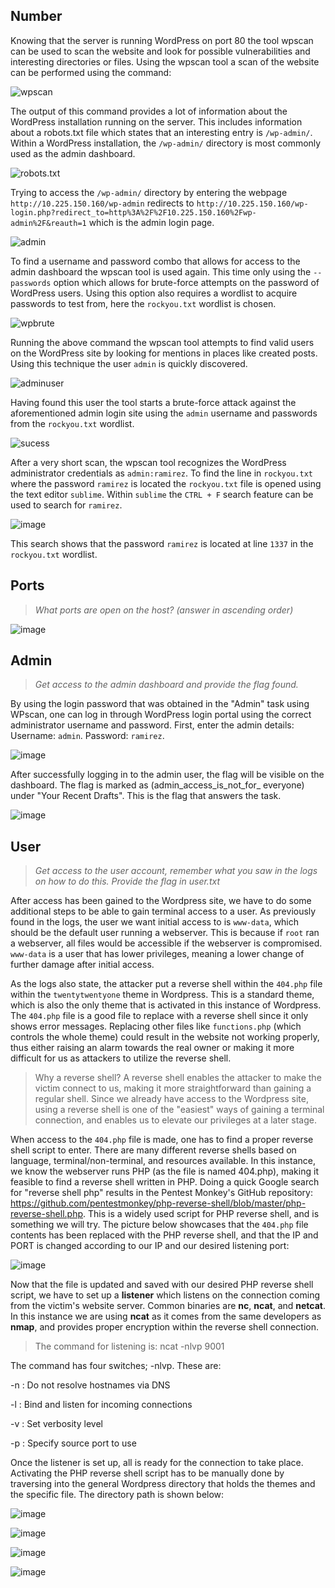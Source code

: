 ## Number

Knowing that the server is running WordPress on port 80 the tool wpscan can be used to scan the website and look for possible vulnerabilities and interesting directories or files. Using the wpscan tool a scan of the website can be performed using the command:

![wpscan](https://user-images.githubusercontent.com/59768512/152354724-03a29621-df1f-438f-8fe7-a5e1ccd7a163.png)

The output of this command provides a lot of information about the WordPress installation running on the server. This includes information about a robots.txt file which states that an interesting entry is `/wp-admin/`. Within a WordPress installation, the `/wp-admin/` directory is most commonly used as the admin dashboard. 

![robots.txt](https://user-images.githubusercontent.com/59768512/152354867-6a364ba4-9370-44ee-a746-de3b79ec13ac.png)

Trying to access the `/wp-admin/` directory by entering the webpage `http://10.225.150.160/wp-admin` redirects to `http://10.225.150.160/wp-login.php?redirect_to=http%3A%2F%2F10.225.150.160%2Fwp-admin%2F&reauth=1` which is the admin login page.

![admin](https://user-images.githubusercontent.com/59768512/152354961-d49d19a1-0f5e-4793-92c7-04fdc1484d28.png)

To find a username and password combo that allows for access to the admin dashboard the wpscan tool is used again. This time only using the `--passwords` option which allows for brute-force attempts on the password of WordPress users. Using this option also requires a wordlist to acquire passwords to test from, here the `rockyou.txt` wordlist is chosen.

![wpbrute](https://user-images.githubusercontent.com/59768512/152354596-62286464-89d2-4210-a0bc-732890f5c6cf.png)

Running the above command the wpscan tool attempts to find valid users on the WordPress site by looking for mentions in places like created posts. Using this technique the user `admin` is quickly discovered.

![adminuser](https://user-images.githubusercontent.com/59768512/154031838-81c8435c-5538-4749-b4b6-2e8b9d4883fd.png)

Having found this user the tool starts a brute-force attack against the aforementioned admin login site using the `admin` username and passwords from the `rockyou.txt` wordlist.

![sucess](https://user-images.githubusercontent.com/59768512/154031211-98d7d02a-71f8-4d48-b693-0c3fdb49688f.png)

After a very short scan, the wpscan tool recognizes the WordPress administrator credentials as `admin:ramirez`. To find the line in `rockyou.txt` where the password `ramirez` is located the `rockyou.txt` file is opened using the text editor `sublime`. Within `sublime` the `CTRL + F` search feature can be used to search for `ramirez`.

![image](https://user-images.githubusercontent.com/70077872/152354630-5cca4df8-3ad0-4971-817d-d4cd3695bb33.png)

This search shows that the password `ramirez` is located at line `1337` in the `rockyou.txt` wordlist. 

## Ports

>*What ports are open on the host? (answer in ascending order)*

![image](https://user-images.githubusercontent.com/72946914/152356071-995428fe-be9c-4fe4-83ca-b7526130de09.png)


## Admin

>*Get access to the admin dashboard and provide the flag found.*

By using the login password that was obtained in the "Admin" task using WPscan, one can log in through WordPress login portal using the correct administrator username and password. First, enter the admin details: Username: `admin`. Password: `ramirez`.

![image](https://user-images.githubusercontent.com/70077872/152356337-2013f9ae-2120-476f-be58-a3a0516eb1e9.png)

After successfully logging in to the admin user, the flag will be visible on the dashboard. The flag is marked as (admin_access_is_not_for_ everyone) under "Your Recent Drafts". This is the flag that answers the task.

![image](https://user-images.githubusercontent.com/70077872/152356590-f2780792-8f93-4e09-8516-cd76fb041a90.png)


## User

>*Get access to the user account, remember what you saw in the logs on how to do this. Provide the flag in user.txt*

After access has been gained to the Wordpress site, we have to do some additional steps to be able to gain terminal access to a user. As previously found in the logs, the user we want initial access to is `www-data`, which should be the default user running a webserver. This is because if `root` ran a webserver, all files would be accessible if the webserver is compromised. `www-data` is a user that has lower privileges, meaning a lower change of further damage after initial access.

As the logs also state, the attacker put a reverse shell within the `404.php` file within the `twentytwentyone` theme in Wordpress. This is a standard theme, which is also the only theme that is activated in this instance of Wordpress. The `404.php` file is a good file to replace with a reverse shell since it only shows error messages. Replacing other files like `functions.php` (which controls the whole theme) could result in the website not working properly, thus either raising an alarm towards the real owner or making it more difficult for us as attackers to utilize the reverse shell.

> Why a reverse shell? A reverse shell enables the attacker to make the victim connect to us, making it more straightforward than gaining a regular shell. Since we already have access to the Wordpress site, using a reverse shell is one of the "easiest" ways of gaining a terminal connection, and enables us to elevate our privileges at a later stage.

When access to the `404.php` file is made, one has to find a proper reverse shell script to enter. There are many different reverse shells based on language, terminal/non-terminal, and resources available. In this instance, we know the webserver runs PHP (as the file is named 404.php), making it feasible to find a reverse shell written in PHP. Doing a quick Google search for "reverse shell php" results in the Pentest Monkey's GitHub repository: https://github.com/pentestmonkey/php-reverse-shell/blob/master/php-reverse-shell.php. This is a widely used script for PHP reverse shell, and is something we will try. The picture below showcases that the `404.php` file contents has been replaced with the PHP reverse shell, and that the IP and PORT is changed according to our IP and our desired listening port:



![image](https://user-images.githubusercontent.com/70077872/152762635-bb95d4b0-710a-4567-b918-d58e29b95c24.png)


Now that the file is updated and saved with our desired PHP reverse shell script, we have to set up a **listener** which listens on the connection coming from the victim's website server. Common binaries are **nc**, **ncat**, and **netcat**. In this instance we are using **ncat** as it comes from the same developers as **nmap**, and provides proper encryption within the reverse shell connection.

> The command for listening is: ncat -nlvp 9001 

The command has four switches; -nlvp. These are: 

-n : Do not resolve hostnames via DNS

-l : Bind and listen for incoming connections

-v : Set verbosity level

-p : Specify source port to use

Once the listener is set up, all is ready for the connection to take place. Activating the PHP reverse shell script has to be manually done by traversing into the general Wordpress directory that holds the themes and the specific file. The directory path is shown below:


![image](https://user-images.githubusercontent.com/70077872/152495938-3446f01d-5977-45d4-9c14-c104ef5c6837.png)


![image](https://user-images.githubusercontent.com/70077872/152495794-2651a028-68b2-4ed7-bf23-f2e5365c0312.png)



![image](https://user-images.githubusercontent.com/70077872/152495542-ded4206f-a13d-4897-8b72-50a2aacb24c5.png)


![image](https://user-images.githubusercontent.com/70077872/152496009-95482ebb-11eb-4878-bd5d-b28e4a5ad649.png)


